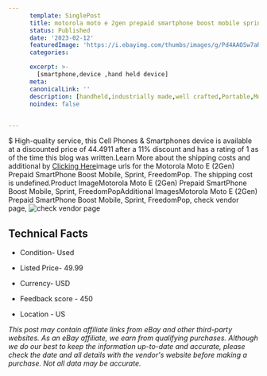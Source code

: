 ```yaml
---
      template: SinglePost
      title: motorola moto e 2gen prepaid smartphone boost mobile sprint freedompop
      status: Published
      date: '2023-02-12'
      featuredImage: 'https://i.ebayimg.com/thumbs/images/g/Pd4AAOSw7aRhTfGk/s-l225.jpg'
      categories: 

      excerpt: >-
        [smartphone,device ,hand held device]
      meta:
      canonicalLink: ''
      description: [handheld,industrially made,well crafted,Portable,Mobile,Compact,Convenient,Lightweight,Maneuverable,Man-portable,Miniature,Carriable,Hand-held,Light,Holdable,Transportable,Mobile device,Pocket-sized,On-the-go,Wireless,Cordless,Compact size,Convenient size, smartphone,device ,hand held device]
      noindex: false

        
---
```

$
    High-quality service, this Cell Phones & Smartphones device is available at a discounted price of 44.4911 after a 11% discount and has a rating of 1 as of the time this blog was written.Learn More about the shipping costs and additional by [Clicking Here](https://www.ebay.com/itm/284463975311?hash=item423b5fcb8f%3Ag%3APd4AAOSw7aRhTfGk&amdata=enc%3AAQAHAAAA4EqELq6ichye6U0Jc5vxxaI73Tz7JavESXnFDnnM4KI7bo0PXWFnu7M7S7hEAzBpc9vNUXLhuE7Uf4fPiNwcRS472EpdlEjwch7dWYhSneswor5d5gbdmwsRYRRpTctF4C6JYIzhCCCHTP9iIdcpYqnsDw2SNLwBFoU0NM%2Bz8PlEe%2F2%2FkaSG873dLuBLbKaa5%2FUdn3GS6%2F1faF19u%2BEyR9BDOW3ETTVTQLD9xaK9eLBEOHF5tjV5RJR7254IEryAscvCAVrtI2Ia%2FNXy%2F%2B9AS6zYrc01qcMkm1gL5X5R8ywU&mkevt=1&mkcid=1&mkrid=711-53200-19255-0&campid=%253CePNCampaignId%253E&customid=%253CreferenceId%253E&toolid=10049)image urls for the Motorola Moto E (2Gen) Prepaid SmartPhone Boost Mobile, Sprint, FreedomPop. The shipping cost is undefined.Product ImageMotorola Moto E (2Gen) Prepaid SmartPhone Boost Mobile, Sprint, FreedomPopAdditional ImagesMotorola Moto E (2Gen) Prepaid SmartPhone Boost Mobile, Sprint, FreedomPop, check vendor page, ![check vendor page](https://origin-galleryplus.ebayimg.com/ws/web/284463975311_2_0_1/225x225.jpg,https://origin-galleryplus.ebayimg.com/ws/web/284463975311_3_0_1/225x225.jpg,https://origin-galleryplus.ebayimg.com/ws/web/284463975311_4_0_1/225x225.jpg,https://origin-galleryplus.ebayimg.com/ws/web/284463975311_5_0_1/225x225.jpg,https://origin-galleryplus.ebayimg.com/ws/web/284463975311_6_0_1/225x225.jpg,https://origin-galleryplus.ebayimg.com/ws/web/284463975311_7_0_1/225x225.jpg)
    
    

 ## Technical Facts 



     
      

 - Condition- Used 


      

 - Listed Price- 49.99 


      

 - Currency- USD 


      

 - Feedback score - 450 


      

 - Location - US 


      
      

 *_This post may contain affiliate links from eBay and other third-party websites. As an eBay affiliate, we earn from qualifying purchases. Although we do our best to keep the information up-to-date and accurate, please check the date and all details with the vendor's website before making a purchase. Not all data may be accurate._*



    
    
    
    
    